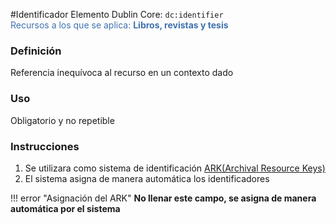 #Identificador
Elemento Dublin Core: `dc:identifier`  
<span style="color:#3F72AF">Recursos a los que se aplica: __Libros, revistas y tesis__ </span>  

### __Definición__
Referencia inequívoca al recurso en un contexto dado

### __Uso__
Obligatorio y no repetible  

### __Instrucciones__
1. Se utilizara como sistema de identificación [ARK(Archival Resource Keys)](https://www.arks.org) 
2. El sistema asigna de manera automática los identificadores

!!! error "Asignación del ARK"
    **No llenar este campo, se asigna de manera automática por el sistema**
